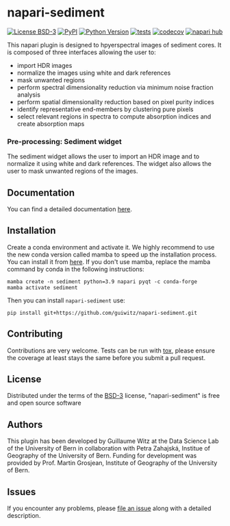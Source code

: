# napari-sediment

[![License BSD-3](https://img.shields.io/pypi/l/napari-sediment.svg?color=green)](https://github.com/guiwitz/napari-sediment/raw/main/LICENSE)
[![PyPI](https://img.shields.io/pypi/v/napari-sediment.svg?color=green)](https://pypi.org/project/napari-sediment)
[![Python Version](https://img.shields.io/pypi/pyversions/napari-sediment.svg?color=green)](https://python.org)
[![tests](https://github.com/guiwitz/napari-sediment/workflows/tests/badge.svg)](https://github.com/guiwitz/napari-sediment/actions)
[![codecov](https://codecov.io/gh/guiwitz/napari-sediment/branch/main/graph/badge.svg)](https://codecov.io/gh/guiwitz/napari-sediment)
[![napari hub](https://img.shields.io/endpoint?url=https://api.napari-hub.org/shields/napari-sediment)](https://napari-hub.org/plugins/napari-sediment)

This napari plugin is designed to hpyerspectral images of sediment cores. It is composed of three interfaces allowing the user to:

- import HDR images
- normalize the images using white and dark references
- mask unwanted regions
- perform spectral dimensionality reduction via minimum noise fraction analysis
- perform spatial dimensionality reduction based on pixel purity indices
- identify representative end-members by clustering pure pixels
- select relevant regions in spectra to compute absorption indices and create absorption maps 

### Pre-processing: Sediment widget

The sediment widget allows the user to import an HDR image and to normalize it using white and dark references. The widget also allows the user to mask unwanted regions of the images.

## Documentation

You can find a detailed documentation [here](https://guiwitz.github.io/napari-sediment).
## Installation

Create a conda environment and activate it. We highly recommend to use the new conda version called mamba to speed up the installation process. You can install it from [here](https://github.com/conda-forge/miniforge#mambaforge). If you don't use mamba, replace the mamba command by conda in the following instructions:

    mamba create -n sediment python=3.9 napari pyqt -c conda-forge
    mamba activate sediment

Then you can install `napari-sediment` use:

    pip install git+https://github.com/guiwitz/napari-sediment.git


## Contributing

Contributions are very welcome. Tests can be run with [tox], please ensure
the coverage at least stays the same before you submit a pull request.

## License

Distributed under the terms of the [BSD-3] license,
"napari-sediment" is free and open source software

## Authors

This plugin has been developed by Guillaume Witz at the Data Science Lab of the University of Bern in collaboration with Petra Zahajská, Institue of Geography of the University of Bern. Funding for development was provided by Prof. Martin Grosjean, Institute of Geography of the University of Bern.

## Issues

If you encounter any problems, please [file an issue] along with a detailed description.

[napari]: https://github.com/napari/napari
[Cookiecutter]: https://github.com/audreyr/cookiecutter
[@napari]: https://github.com/napari
[MIT]: http://opensource.org/licenses/MIT
[BSD-3]: http://opensource.org/licenses/BSD-3-Clause
[GNU GPL v3.0]: http://www.gnu.org/licenses/gpl-3.0.txt
[GNU LGPL v3.0]: http://www.gnu.org/licenses/lgpl-3.0.txt
[Apache Software License 2.0]: http://www.apache.org/licenses/LICENSE-2.0
[Mozilla Public License 2.0]: https://www.mozilla.org/media/MPL/2.0/index.txt
[cookiecutter-napari-plugin]: https://github.com/napari/cookiecutter-napari-plugin

[file an issue]: https://github.com/guiwitz/napari-sediment/issues

[napari]: https://github.com/napari/napari
[tox]: https://tox.readthedocs.io/en/latest/
[pip]: https://pypi.org/project/pip/
[PyPI]: https://pypi.org/
